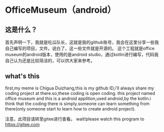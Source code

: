 # OfficeMuseum（android）
## 这是什么？
首先声明一下，我就是吃瓜队长，这就是我的github账号，我会在这里分享一些我自己编写的项目，文件。说白了，这一些文件就是开源的。
这个工程就是office museum的android版本，使用的是android studio，通过kotlin进行编写，代码我自己认为还是比较简洁的，可以供大家来参考。

## what's this
first,my meme is Chigua Duizhang,this is my github ID,i'll always share my coding project at there.so,these coding is open coding.
this project named office museum and this is a android applition,used android,by the kotlin.i think that the coding there is simply.someone can learn something from there(only someone start to learn how to create android project).


注意，此项目请转至gitee进行查看。
wait!please watch this program to https://gitee.com
